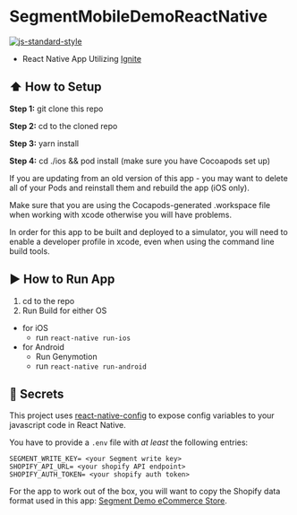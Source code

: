 #  SegmentMobileDemoReactNative
[![js-standard-style](https://img.shields.io/badge/code%20style-standard-brightgreen.svg?style=flat)](http://standardjs.com/)

* React Native App Utilizing [Ignite](https://github.com/infinitered/ignite)

## :arrow_up: How to Setup

**Step 1:** git clone this repo

**Step 2:** cd to the cloned repo

**Step 3:** yarn install

**Step 4:** cd ./ios && pod install (make sure you have Cocoapods set up)

If you are updating from an old version of this app - you may want to delete all of your Pods and reinstall them and rebuild the app (iOS only).

Make sure that you are using the Cocapods-generated .workspace file when working with xcode otherwise you will have problems.

In order for this app to be built and deployed to a simulator, you will need to enable a developer profile in xcode, even when using the command line build tools.

## :arrow_forward: How to Run App

1. cd to the repo
2. Run Build for either OS
  * for iOS
    * run `react-native run-ios`
  * for Android
    * Run Genymotion
    * run `react-native run-android`

## :closed_lock_with_key: Secrets

This project uses [react-native-config](https://github.com/luggit/react-native-config) to expose config variables to your javascript code in React Native.

You have to provide a `.env` file with *at least* the following entries:

```
SEGMENT_WRITE_KEY= <your Segment write key>
SHOPIFY_API_URL= <your shopify API endpoint>
SHOPIFY_AUTH_TOKEN= <your shopify auth token>
```

For the app to work out of the box, you will want to copy the Shopify data format used in this app: [Segment Demo eCommerce Store](https://segment-ecommerce-demo-store.myshopify.com).
